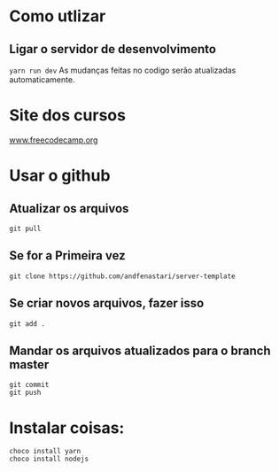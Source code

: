 # Como utlizar

## Ligar o servidor de desenvolvimento
`yarn run dev`
As mudanças feitas no codigo serão atualizadas automaticamente.

# Site dos cursos
www.freecodecamp.org

# Usar o github
 
## Atualizar os arquivos
```
git pull
```
  
## Se for a Primeira vez
```
git clone https://github.com/andfenastari/server-template
```

## Se criar novos arquivos, fazer isso 
```
git add .
```

## Mandar os arquivos atualizados para o branch master
```
git commit
git push
```

# Instalar coisas:
```
choco install yarn
choco install nodejs
```
